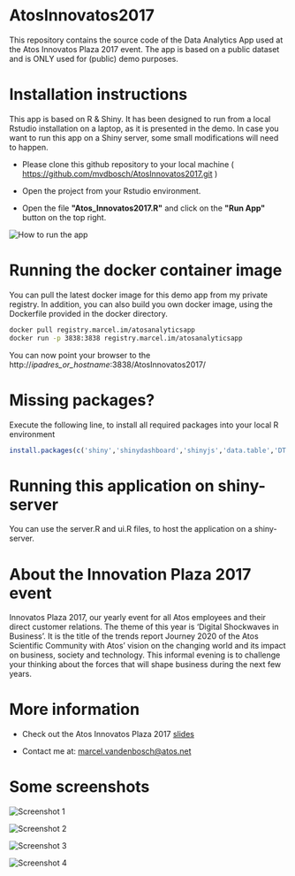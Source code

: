 # AtosInnovatos2017
This repository contains the source code of the Data Analytics App used at the Atos Innovatos Plaza 2017 event.
The app is based on a public dataset and is ONLY used for (public) demo purposes.

# Installation instructions
This app is based on R & Shiny. It has been designed to run from a local Rstudio installation on a laptop, as it is presented in the demo. 
In case you want to run this app on a Shiny server, some small modifications will need to happen.

* Please clone this github repository to your local machine ( https://github.com/mvdbosch/AtosInnovatos2017.git )

* Open the  project from your Rstudio environment.

* Open the file **"Atos_Innovatos2017.R"** and click on the **"Run App"** button on the top right.

![How to run the app](https://github.com/mvdbosch/AtosInnovatos2017/blob/master/www/HowToRun.jpg)

# Running the docker container image
You can pull the latest docker image for this demo app from my private registry. In addition, you can
also build you own docker image, using the Dockerfile provided in the docker directory.

```Bash
docker pull registry.marcel.im/atosanalyticsapp
docker run -p 3838:3838 registry.marcel.im/atosanalyticsapp
```

You can now point your browser to the http://*ipadres_or_hostname*:3838/AtosInnovatos2017/

# Missing packages?

Execute the following line, to install all required packages into your local R environment

```R
install.packages(c('shiny','shinydashboard','shinyjs','data.table','DT','rpart','rattle','randomForest','sampling','e1071','caTools','sm','pastecs','DMwR','corrplot','caret','xgboost','V8','ggplot2','assertthat'))
```

# Running this application on shiny-server

You can use the server.R and ui.R files, to host the application on a shiny-server.

# About the Innovation Plaza 2017 event

Innovatos Plaza 2017, our yearly event for all Atos employees and their direct customer relations. The theme of this year is ‘Digital Shockwaves in Business’. 
It is the title of the trends report Journey 2020 of the Atos Scientific Community with Atos’ vision on the changing world and its impact on business, society and technology. 
This informal evening is to challenge your thinking about the forces that will shape business during the next few years.

# More information

* Check out the Atos Innovatos Plaza 2017 [slides](https://github.com/mvdbosch/AtosInnovatos2017/blob/master/www/Innovatos%202017%20-%20Codex%20and%20Data%20Analytics%20in%20Manufacturing%20v0.2.pdf)

* Contact me at: marcel.vandenbosch@atos.net

# Some screenshots

![Screenshot 1](https://github.com/mvdbosch/AtosInnovatos2017/blob/master/www/app_screenshot1.jpg)

![Screenshot 2](https://github.com/mvdbosch/AtosInnovatos2017/blob/master/www/app_screenshot2.jpg)

![Screenshot 3](https://github.com/mvdbosch/AtosInnovatos2017/blob/master/www/app_screenshot3.jpg)

![Screenshot 4](https://github.com/mvdbosch/AtosInnovatos2017/blob/master/www/app_screenshot4.jpg)
